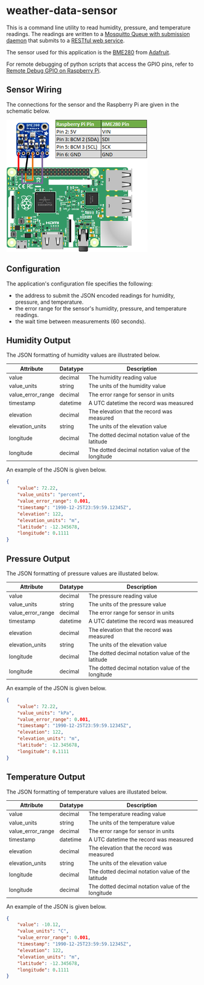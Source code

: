 
# weather-data-sensor
This is a command line utility to read humidity, pressure, and temperature readings. The readings are written to a [Mosquitto Queue with submission daemon](https://github.com/Fyzel/weather-data-daemon) that submits to a  [RESTful web service](https://github.com/Fyzel/weather-data-api).

The sensor used for this application is the [BME280](https://cdn-shop.adafruit.com/datasheets/BST-BME280_DS001-10.pdf) from [Adafruit](http://adafru.it/2652).

For remote debugging of python scripts that access the GPIO pins, refer to [Remote Debug GPIO on Raspberry Pi](https://nathanpjones.com/2016/02/remote-debug-gpio-on-raspberry-pi/).


## Sensor Wiring
The connections for the sensor and the Raspberry Pi are given in the schematic below.

![Wiring Schematic](https://github.com/Fyzel/weather-data-sensor/blob/master/images/schematic.png)


## Configuration

The application's configuration file specifies the following:
* the address to submit the JSON encoded readings for humidity, pressure, and temperature.
* the error range for the sensor's humidity, pressure, and temperature readings.
* the wait time between measurements (60 seconds).


## Humidity Output

The JSON formatting of humidity values are illustrated below.

| Attribute         | Datatype | Description                                        |
| ----------------- | -------- | -------------------------------------------------- |
| value             | decimal  | The humidity reading value                         |
| value_units       | string   | The units of the humidity value                    |
| value_error_range | decimal  | The error range for sensor in units                |
| timestamp         | datetime | A UTC datetime the record was measured             |
| elevation         | decimal  | The elevation that the record was measured         |
| elevation_units   | string   | The units of the elevation value                   |
| longitude         | decimal  | The dotted decimal notation value of the latitude  |
| longitude         | decimal  | The dotted decimal notation value of the longitude |


An example of the JSON is given below.

```JSON
{
    "value": 72.22,
    "value_units": "percent",
    "value_error_range": 0.001,
    "timestamp": "1990-12-25T23:59:59.12345Z",
    "elevation": 122,
    "elevation_units": "m",
    "latitude": -12.345678,
    "longitude": 0.1111
}
```


## Pressure Output

The JSON formatting of pressure values are illustated below.

| Attribute         | Datatype | Description                                        |
| ----------------- | -------- | -------------------------------------------------- |
| value             | decimal  | The pressure reading value                         |
| value_units       | string   | The units of the pressure value                    |
| value_error_range | decimal  | The error range for sensor in units                |
| timestamp         | datetime | A UTC datetime the record was measured             |
| elevation         | decimal  | The elevation that the record was measured         |
| elevation_units   | string   | The units of the elevation value                   |
| longitude         | decimal  | The dotted decimal notation value of the latitude  |
| longitude         | decimal  | The dotted decimal notation value of the longitude |


An example of the JSON is given below.

```JSON
{
    "value": 72.22,
    "value_units": "kPa",
    "value_error_range": 0.001,
    "timestamp": "1990-12-25T23:59:59.12345Z",
    "elevation": 122,
    "elevation_units": "m",
    "latitude": -12.345678,
    "longitude": 0.1111
}
```


## Temperature Output

The JSON formatting of temperature values are illustated below.

| Attribute         | Datatype | Description                                        |
| ----------------- | -------- | -------------------------------------------------- |
| value             | decimal  | The temperature reading value                      |
| value_units       | string   | The units of the temperature value                 |
| value_error_range | decimal  | The error range for sensor in units                |
| timestamp         | datetime | A UTC datetime the record was measured             |
| elevation         | decimal  | The elevation that the record was measured         |
| elevation_units   | string   | The units of the elevation value                   |
| longitude         | decimal  | The dotted decimal notation value of the latitude  |
| longitude         | decimal  | The dotted decimal notation value of the longitude |


An example of the JSON is given below.

```JSON
{
    "value": -10.12,
    "value_units": "C",
    "value_error_range": 0.001,
    "timestamp": "1990-12-25T23:59:59.12345Z",
    "elevation": 122,
    "elevation_units": "m",
    "latitude": -12.345678,
    "longitude": 0.1111
}
```
